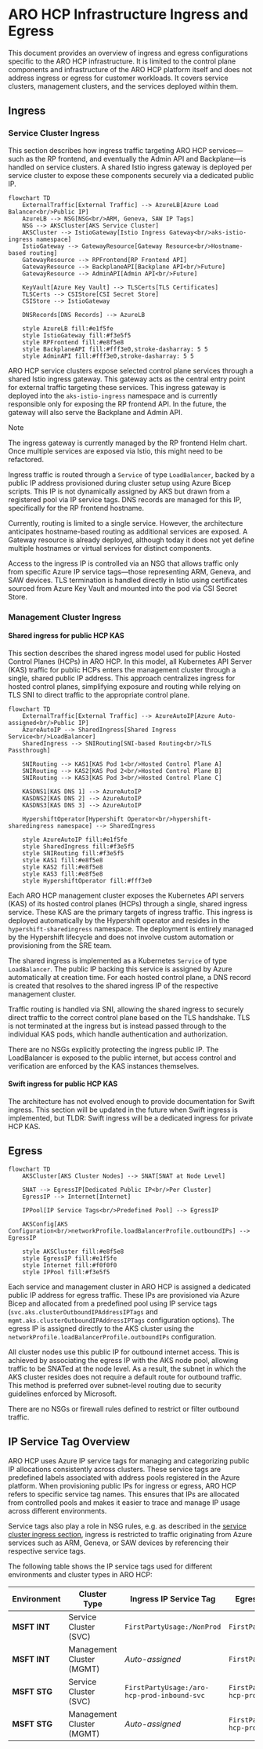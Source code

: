 # ARO HCP Infrastructure Ingress and Egress

This document provides an overview of ingress and egress configurations specific to the ARO HCP infrastructure. It is limited to the control plane components and infrastructure of the ARO HCP platform itself and does not address ingress or egress for customer workloads. It covers service clusters, management clusters, and the services deployed within them.

## Ingress

### Service Cluster Ingress

This section describes how ingress traffic targeting ARO HCP services—such as the RP frontend, and eventually the Admin API and Backplane—is handled on service clusters. A shared Istio ingress gateway is deployed per service cluster to expose these components securely via a dedicated public IP.

```mermaid
flowchart TD
    ExternalTraffic[External Traffic] --> AzureLB[Azure Load Balancer<br/>Public IP]
    AzureLB --> NSG[NSG<br/>ARM, Geneva, SAW IP Tags]
    NSG --> AKSCluster[AKS Service Cluster]
    AKSCluster --> IstioGateway[Istio Ingress Gateway<br/>aks-istio-ingress namespace]
    IstioGateway --> GatewayResource[Gateway Resource<br/>Hostname-based routing]
    GatewayResource --> RPFrontend[RP Frontend API]
    GatewayResource --> BackplaneAPI[Backplane API<br/>Future]
    GatewayResource --> AdminAPI[Admin API<br/>Future]

    KeyVault[Azure Key Vault] --> TLSCerts[TLS Certificates]
    TLSCerts --> CSIStore[CSI Secret Store]
    CSIStore --> IstioGateway

    DNSRecords[DNS Records] --> AzureLB

    style AzureLB fill:#e1f5fe
    style IstioGateway fill:#f3e5f5
    style RPFrontend fill:#e8f5e8
    style BackplaneAPI fill:#fff3e0,stroke-dasharray: 5 5
    style AdminAPI fill:#fff3e0,stroke-dasharray: 5 5
```

ARO HCP service clusters expose selected control plane services through a shared Istio ingress gateway. This gateway acts as the central entry point for external traffic targeting these services. This ingress gateway is deployed into the `aks-istio-ingress` namespace and is currently responsible only for exposing the RP frontend API. In the future, the gateway will also serve the Backplane and Admin API.

> [!NOTE]
> The ingress gateway is currently managed by the RP frontend Helm chart. Once multiple services are exposed via Istio, this might need to be refactored.

Ingress traffic is routed through a `Service` of type `LoadBalancer`, backed by a public IP address provisioned during cluster setup using Azure Bicep scripts. This IP is not dynamically assigned by AKS but drawn from a registered pool via IP service tags. DNS records are managed for this IP, specifically for the RP frontend hostname.

Currently, routing is limited to a single service. However, the architecture anticipates hostname-based routing as additional services are exposed. A Gateway resource is already deployed, although today it does not yet define multiple hostnames or virtual services for distinct components.

Access to the ingress IP is controlled via an NSG that allows traffic only from specific Azure IP service tags—those representing ARM, Geneva, and SAW devices. TLS termination is handled directly in Istio using certificates sourced from Azure Key Vault and mounted into the pod via CSI Secret Store.

### Management Cluster Ingress

#### Shared ingress for public HCP KAS

This section describes the shared ingress model used for public Hosted Control Planes (HCPs) in ARO HCP. In this model, all Kubernetes API Server (KAS) traffic for public HCPs enters the management cluster through a single, shared public IP address. This approach centralizes ingress for hosted control planes, simplifying exposure and routing while relying on TLS SNI to direct traffic to the appropriate control plane.

```mermaid
flowchart TD
    ExternalTraffic[External Traffic] --> AzureAutoIP[Azure Auto-assigned<br/>Public IP]
    AzureAutoIP --> SharedIngress[Shared Ingress Service<br/>LoadBalancer]
    SharedIngress --> SNIRouting[SNI-based Routing<br/>TLS Passthrough]

    SNIRouting --> KAS1[KAS Pod 1<br/>Hosted Control Plane A]
    SNIRouting --> KAS2[KAS Pod 2<br/>Hosted Control Plane B]
    SNIRouting --> KAS3[KAS Pod 3<br/>Hosted Control Plane C]

    KASDNS1[KAS DNS 1] --> AzureAutoIP
    KASDNS2[KAS DNS 2] --> AzureAutoIP
    KASDNS3[KAS DNS 3] --> AzureAutoIP

    HypershiftOperator[Hypershift Operator<br/>hypershift-sharedingress namespace] --> SharedIngress

    style AzureAutoIP fill:#e1f5fe
    style SharedIngress fill:#f3e5f5
    style SNIRouting fill:#f3e5f5
    style KAS1 fill:#e8f5e8
    style KAS2 fill:#e8f5e8
    style KAS3 fill:#e8f5e8
    style HypershiftOperator fill:#fff3e0
```

Each ARO HCP management cluster exposes the Kubernetes API servers (KAS) of its hosted control planes (HCPs) through a single, shared ingress service. These KAS are the primary targets of ingress traffic. This ingress is deployed automatically by the Hypershift operator and resides in the `hypershift-sharedingress` namespace. The deployment is entirely managed by the Hypershift lifecycle and does not involve custom automation or provisioning from the SRE team.

The shared ingress is implemented as a Kubernetes `Service` of type `LoadBalancer`. The public IP backing this service is assigned by Azure automatically at creation time. For each hosted control plane, a DNS record is created that resolves to the shared ingress IP of the respective management cluster.

Traffic routing is handled via SNI, allowing the shared ingress to securely direct traffic to the correct control plane based on the TLS handshake. TLS is not terminated at the ingress but is instead passed through to the individual KAS pods, which handle authentication and authorization.

There are no NSGs explicitly protecting the ingress public IP. The LoadBalancer is exposed to the public internet, but access control and verification are enforced by the KAS instances themselves.

#### Swift ingress for public HCP KAS

The architecture has not evolved enough to provide documentation for Swift ingress. This section will be updated in the future when Swift ingress is implemented, but TLDR: Swift ingress will be a dedicated ingress for private HCP KAS.

## Egress

```mermaid
flowchart TD
    AKSCluster[AKS Cluster Nodes] --> SNAT[SNAT at Node Level]

    SNAT --> EgressIP[Dedicated Public IP<br/>Per Cluster]
    EgressIP --> Internet[Internet]

    IPPool[IP Service Tags<br/>Predefined Pool] --> EgressIP

    AKSConfig[AKS Configuration<br/>networkProfile.loadBalancerProfile.outboundIPs] --> EgressIP

    style AKSCluster fill:#e8f5e8
    style EgressIP fill:#e1f5fe
    style Internet fill:#f0f0f0
    style IPPool fill:#f3e5f5
```

Each service and management cluster in ARO HCP is assigned a dedicated public IP address for egress traffic. These IPs are provisioned via Azure Bicep and allocated from a predefined pool using IP service tags (`svc.aks.clusterOutboundIPAddressIPTags` and `mgmt.aks.clusterOutboundIPAddressIPTags` configuration options). The egress IP is assigned directly to the AKS cluster using the `networkProfile.loadBalancerProfile.outboundIPs` configuration.

All cluster nodes use this public IP for outbound internet access. This is achieved by associating the egress IP with the AKS node pool, allowing traffic to be SNATed at the node level. As a result, the subnet in which the AKS cluster resides does not require a default route for outbound traffic. This method is preferred over subnet-level routing due to security guidelines enforced by Microsoft.

There are no NSGs or firewall rules defined to restrict or filter outbound traffic.

## IP Service Tag Overview

ARO HCP uses Azure IP service tags for managing and categorizing public IP allocations consistently across clusters. These service tags are predefined labels associated with address pools registered in the Azure platform. When provisioning public IPs for ingress or egress, ARO HCP refers to specific service tag names. This ensures that IPs are allocated from controlled pools and makes it easier to trace and manage IP usage across different environments.

Service tags also play a role in NSG rules, e.g. as described in the [service cluster ingress section](#service-cluster-ingress), ingress is restricted to traffic originating from Azure services such as ARM, Geneva, or SAW devices by referencing their respective service tags.

The following table shows the IP service tags used for different environments and cluster types in ARO HCP:

| Environment | Cluster Type | Ingress IP Service Tag | Egress IP Service Tag |
|-------------|--------------|------------------------|----------------------|
| **MSFT INT** | Service Cluster (SVC) | `FirstPartyUsage:/NonProd` | `FirstPartyUsage:/NonProd` |
| **MSFT INT** | Management Cluster (MGMT) | *Auto-assigned* | `FirstPartyUsage:/NonProd` |
| **MSFT STG** | Service Cluster (SVC) | `FirstPartyUsage:/aro-hcp-prod-inbound-svc` | `FirstPartyUsage:/aro-hcp-prod-outbound-svc` |
| **MSFT STG** | Management Cluster (MGMT) | *Auto-assigned* | `FirstPartyUsage:/aro-hcp-prod-outbound-cx` |
